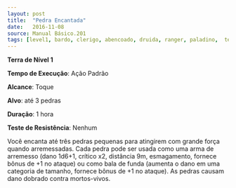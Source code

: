 ```yaml
---
layout: post
title:  "Pedra Encantada"
date:   2016-11-08
source: Manual Básico.201
tags: [level1, bardo, clerigo, abencoado, druida, ranger, paladino,  terra, padrao, toque, alvo, hora,  nenhum]
---
```


**Terra de Nível 1**

**Tempo de Execução**: Ação Padrão

**Alcance**: Toque

**Alvo**: até 3 pedras

**Duração**: 1 hora

**Teste de Resistência**: Nenhum

Você encanta até três pedras pequenas para atingirem com grande força quando arremessadas. Cada pedra pode ser usada como uma arma de arremesso (dano
1d6+1, crítico x2, distância 9m, esmagamento, fornece bônus de +1 no ataque) ou como bala de funda (aumenta o dano em uma categoria de tamanho, fornece bônus de +1 no ataque). As pedras causam dano dobrado contra mortos-vivos.
